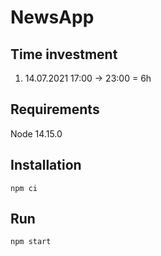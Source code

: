 # NewsApp

## Time investment

1. 14.07.2021 17:00 -> 23:00 = 6h

## Requirements

Node 14.15.0

## Installation

```
npm ci
```

## Run

```
npm start
```
